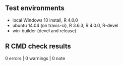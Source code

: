 ## Test environments
* local Windows 10 install, R 4.0.0
* ubuntu 14.04 (on travis-ci), R 3.6.3, R 4.0.0, R-devel
* win-builder (devel and release)

## R CMD check results

0 errors | 0 warnings | 0 note


